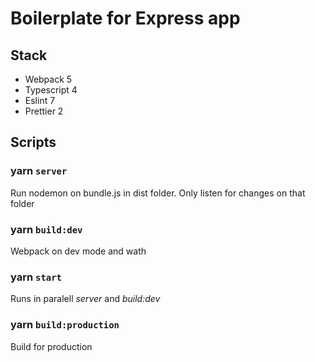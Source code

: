 # Boilerplate for Express app

## Stack
- Webpack 5
- Typescript 4
- Eslint 7
- Prettier 2

## Scripts

### yarn `server`
Run nodemon on bundle.js in dist folder. Only listen for changes on that folder

### yarn `build:dev`
Webpack on dev mode and wath

### yarn `start`
Runs in paralell *server* and *build:dev* 

### yarn `build:production`
Build for production
